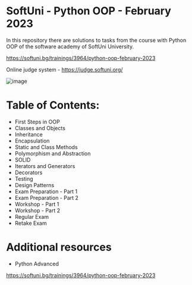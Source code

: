# SoftUni - Python OOP - February 2023

In this repository there are solutions to tasks from the course with Python OOP of the software academy of SoftUni University.

https://softuni.bg/trainings/3964/python-oop-february-2023

Online judge system - https://judge.softuni.org/

![image](https://user-images.githubusercontent.com/114032977/191654383-66852f3f-ead9-4ef0-8b51-feb0dea131eb.png)

# Table of Contents:

- First Steps in OOP
- Classes and Objects
- Inheritance
- Encapsulation
- Static and Class Methods
- Polymorphism and Abstraction
- SOLID
- Iterators and Generators
- Decorators
- Testing
- Design Patterns
- Exam Preparation - Part 1
- Exam Preparation - Part 2
- Workshop - Part 1
- Workshop - Part 2
- Regular Exam
- Retake Exam


# Additional resources
- Python Advanced

https://softuni.bg/trainings/3964/python-oop-february-2023
